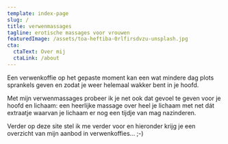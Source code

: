```yaml
---
template: index-page
slug: /
title: verwenmassages
tagline: erotische massages voor vrouwen
featuredImage: /assets/toa-heftiba-0rlfirsdvzu-unsplash.jpg
cta:
  ctaText: Over mij
  ctaLink: /about
---
```


Een verwenkoffie op het gepaste moment kan een wat mindere dag plots sprankels geven en zodat je weer helemaal wakker bent in je hoofd.

Met mijn verwenmassages probeer ik je net ook dat gevoel te geven voor je hoofd en lichaam: een heerlijke massage over heel je lichaam met net dát extraatje waarvan je lichaam er nog een tijdje van mag nazinderen.

Verder op deze site stel ik me verder voor en hieronder krijg je een overzicht van mijn aanbod in verwenkoffies... ;-)
